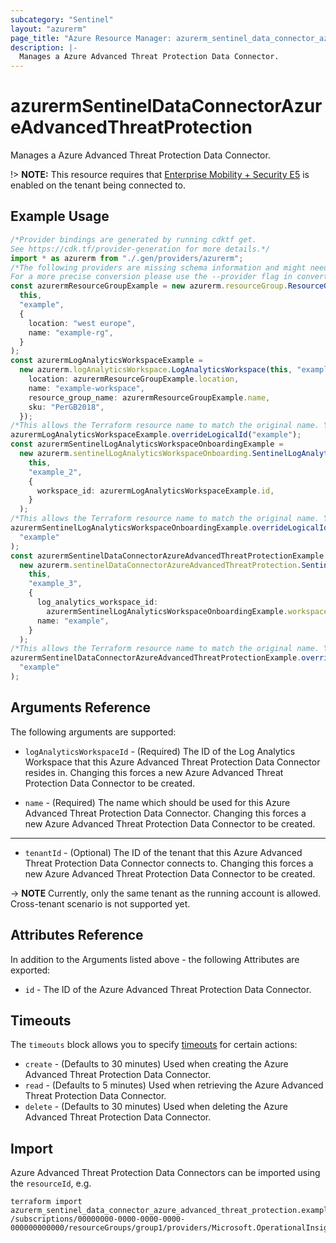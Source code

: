 ```yaml
---
subcategory: "Sentinel"
layout: "azurerm"
page_title: "Azure Resource Manager: azurerm_sentinel_data_connector_azure_advanced_threat_protection"
description: |-
  Manages a Azure Advanced Threat Protection Data Connector.
---
```


# azurermSentinelDataConnectorAzureAdvancedThreatProtection

Manages a Azure Advanced Threat Protection Data Connector.

!> **NOTE:** This resource requires that [Enterprise Mobility + Security E5](https://www.microsoft.com/en-us/microsoft-365/enterprise-mobility-security) is enabled on the tenant being connected to.

## Example Usage

```typescript
/*Provider bindings are generated by running cdktf get.
See https://cdk.tf/provider-generation for more details.*/
import * as azurerm from "./.gen/providers/azurerm";
/*The following providers are missing schema information and might need manual adjustments to synthesize correctly: azurerm.
For a more precise conversion please use the --provider flag in convert.*/
const azurermResourceGroupExample = new azurerm.resourceGroup.ResourceGroup(
  this,
  "example",
  {
    location: "west europe",
    name: "example-rg",
  }
);
const azurermLogAnalyticsWorkspaceExample =
  new azurerm.logAnalyticsWorkspace.LogAnalyticsWorkspace(this, "example_1", {
    location: azurermResourceGroupExample.location,
    name: "example-workspace",
    resource_group_name: azurermResourceGroupExample.name,
    sku: "PerGB2018",
  });
/*This allows the Terraform resource name to match the original name. You can remove the call if you don't need them to match.*/
azurermLogAnalyticsWorkspaceExample.overrideLogicalId("example");
const azurermSentinelLogAnalyticsWorkspaceOnboardingExample =
  new azurerm.sentinelLogAnalyticsWorkspaceOnboarding.SentinelLogAnalyticsWorkspaceOnboarding(
    this,
    "example_2",
    {
      workspace_id: azurermLogAnalyticsWorkspaceExample.id,
    }
  );
/*This allows the Terraform resource name to match the original name. You can remove the call if you don't need them to match.*/
azurermSentinelLogAnalyticsWorkspaceOnboardingExample.overrideLogicalId(
  "example"
);
const azurermSentinelDataConnectorAzureAdvancedThreatProtectionExample =
  new azurerm.sentinelDataConnectorAzureAdvancedThreatProtection.SentinelDataConnectorAzureAdvancedThreatProtection(
    this,
    "example_3",
    {
      log_analytics_workspace_id:
        azurermSentinelLogAnalyticsWorkspaceOnboardingExample.workspaceId,
      name: "example",
    }
  );
/*This allows the Terraform resource name to match the original name. You can remove the call if you don't need them to match.*/
azurermSentinelDataConnectorAzureAdvancedThreatProtectionExample.overrideLogicalId(
  "example"
);

```

## Arguments Reference

The following arguments are supported:

*   `logAnalyticsWorkspaceId` - (Required) The ID of the Log Analytics Workspace that this Azure Advanced Threat Protection Data Connector resides in. Changing this forces a new Azure Advanced Threat Protection Data Connector to be created.

*   `name` - (Required) The name which should be used for this Azure Advanced Threat Protection Data Connector. Changing this forces a new Azure Advanced Threat Protection Data Connector to be created.

***

* `tenantId` - (Optional) The ID of the tenant that this Azure Advanced Threat Protection Data Connector connects to. Changing this forces a new Azure Advanced Threat Protection Data Connector to be created.

\-> **NOTE** Currently, only the same tenant as the running account is allowed. Cross-tenant scenario is not supported yet.

## Attributes Reference

In addition to the Arguments listed above - the following Attributes are exported:

* `id` - The ID of the Azure Advanced Threat Protection Data Connector.

## Timeouts

The `timeouts` block allows you to specify [timeouts](https://www.terraform.io/language/resources/syntax#operation-timeouts) for certain actions:

* `create` - (Defaults to 30 minutes) Used when creating the Azure Advanced Threat Protection Data Connector.
* `read` - (Defaults to 5 minutes) Used when retrieving the Azure Advanced Threat Protection Data Connector.
* `delete` - (Defaults to 30 minutes) Used when deleting the Azure Advanced Threat Protection Data Connector.

## Import

Azure Advanced Threat Protection Data Connectors can be imported using the `resourceId`, e.g.

```console
terraform import azurerm_sentinel_data_connector_azure_advanced_threat_protection.example /subscriptions/00000000-0000-0000-0000-000000000000/resourceGroups/group1/providers/Microsoft.OperationalInsights/workspaces/workspace1/providers/Microsoft.SecurityInsights/dataConnectors/dc1
```
